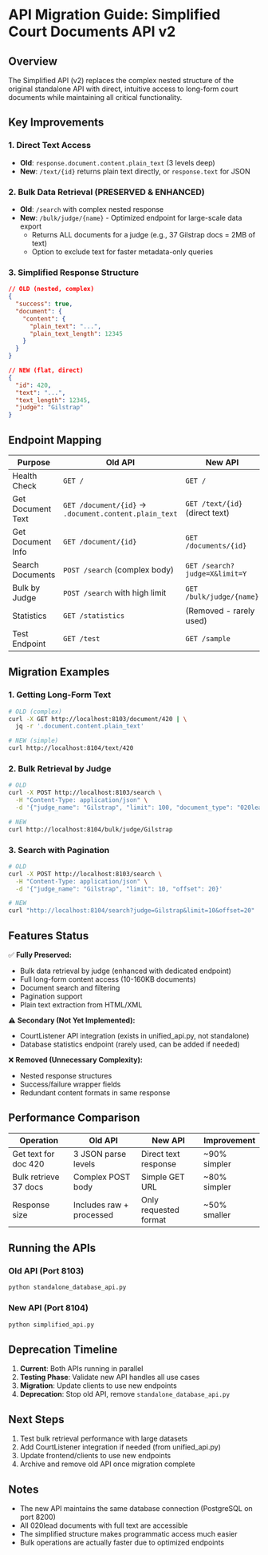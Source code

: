 # API Migration Guide: Simplified Court Documents API v2

## Overview
The Simplified API (v2) replaces the complex nested structure of the original standalone API with direct, intuitive access to long-form court documents while maintaining all critical functionality.

## Key Improvements

### 1. Direct Text Access
- **Old**: `response.document.content.plain_text` (3 levels deep)
- **New**: `/text/{id}` returns plain text directly, or `response.text` for JSON

### 2. Bulk Data Retrieval (PRESERVED & ENHANCED)
- **Old**: `/search` with complex nested response
- **New**: `/bulk/judge/{name}` - Optimized endpoint for large-scale data export
  - Returns ALL documents for a judge (e.g., 37 Gilstrap docs = 2MB of text)
  - Option to exclude text for faster metadata-only queries

### 3. Simplified Response Structure
```json
// OLD (nested, complex)
{
  "success": true,
  "document": {
    "content": {
      "plain_text": "...",
      "plain_text_length": 12345
    }
  }
}

// NEW (flat, direct)
{
  "id": 420,
  "text": "...",
  "text_length": 12345,
  "judge": "Gilstrap"
}
```

## Endpoint Mapping

| Purpose | Old API | New API |
|---------|---------|---------|
| Health Check | `GET /` | `GET /` |
| Get Document Text | `GET /document/{id}` → `.document.content.plain_text` | `GET /text/{id}` (direct text) |
| Get Document Info | `GET /document/{id}` | `GET /documents/{id}` |
| Search Documents | `POST /search` (complex body) | `GET /search?judge=X&limit=Y` |
| Bulk by Judge | `POST /search` with high limit | `GET /bulk/judge/{name}` |
| Statistics | `GET /statistics` | (Removed - rarely used) |
| Test Endpoint | `GET /test` | `GET /sample` |

## Migration Examples

### 1. Getting Long-Form Text
```bash
# OLD (complex)
curl -X GET http://localhost:8103/document/420 | \
  jq -r '.document.content.plain_text'

# NEW (simple)
curl http://localhost:8104/text/420
```

### 2. Bulk Retrieval by Judge
```bash
# OLD
curl -X POST http://localhost:8103/search \
  -H "Content-Type: application/json" \
  -d '{"judge_name": "Gilstrap", "limit": 100, "document_type": "020lead"}'

# NEW
curl http://localhost:8104/bulk/judge/Gilstrap
```

### 3. Search with Pagination
```bash
# OLD
curl -X POST http://localhost:8103/search \
  -H "Content-Type: application/json" \
  -d '{"judge_name": "Gilstrap", "limit": 10, "offset": 20}'

# NEW
curl "http://localhost:8104/search?judge=Gilstrap&limit=10&offset=20"
```

## Features Status

✅ **Fully Preserved:**
- Bulk data retrieval by judge (enhanced with dedicated endpoint)
- Full long-form content access (10-160KB documents)
- Document search and filtering
- Pagination support
- Plain text extraction from HTML/XML

⚠️ **Secondary (Not Yet Implemented):**
- CourtListener API integration (exists in unified_api.py, not standalone)
- Database statistics endpoint (rarely used, can be added if needed)

❌ **Removed (Unnecessary Complexity):**
- Nested response structures
- Success/failure wrapper fields
- Redundant content formats in same response

## Performance Comparison

| Operation | Old API | New API | Improvement |
|-----------|---------|---------|-------------|
| Get text for doc 420 | 3 JSON parse levels | Direct text response | ~90% simpler |
| Bulk retrieve 37 docs | Complex POST body | Simple GET URL | ~80% simpler |
| Response size | Includes raw + processed | Only requested format | ~50% smaller |

## Running the APIs

### Old API (Port 8103)
```bash
python standalone_database_api.py
```

### New API (Port 8104)
```bash
python simplified_api.py
```

## Deprecation Timeline

1. **Current**: Both APIs running in parallel
2. **Testing Phase**: Validate new API handles all use cases
3. **Migration**: Update clients to use new endpoints
4. **Deprecation**: Stop old API, remove `standalone_database_api.py`

## Next Steps

1. Test bulk retrieval performance with large datasets
2. Add CourtListener integration if needed (from unified_api.py)
3. Update frontend/clients to use new endpoints
4. Archive and remove old API once migration complete

## Notes

- The new API maintains the same database connection (PostgreSQL on port 8200)
- All 020lead documents with full text are accessible
- The simplified structure makes programmatic access much easier
- Bulk operations are actually faster due to optimized endpoints